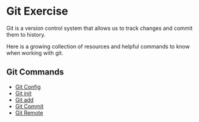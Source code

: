 # Git Exercise
Git is a version control system that allows us to track changes and commit them to history.

Here is a growing collection of resources and helpful commands to know when working with git.

## Git Commands
- [Git Config](./Commands/config.md)
- [Git init](./commands/init.md)
- [Git add](./Commands/Add.md)
- [Git Commit](./commands/commit.md)
- [Git Remote](./commands/remote.md)